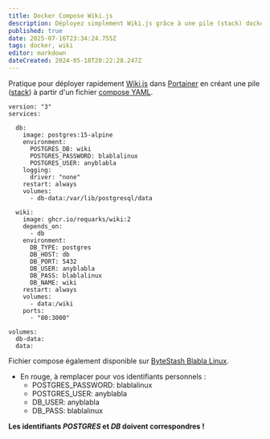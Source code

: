 ```yaml
---
title: Docker Compose Wiki.js
description: Déployez simplement Wiki.js grâce à une pile (stack) docker compose.
published: true
date: 2025-07-16T23:34:24.755Z
tags: docker, wiki
editor: markdown
dateCreated: 2024-05-18T20:22:28.247Z
---
```


Pratique pour déployer rapidement [Wiki.js](https://js.wiki) dans [Portainer](https://www.portainer.io) en créant une pile ([stack](https://docs.portainer.io/user/docker/stacks)) à partir d'un fichier [compose YAML](https://docs.docker.com/compose/compose-application-model/).

```plaintext
version: "3"
services:

  db:
    image: postgres:15-alpine
    environment:
      POSTGRES_DB: wiki
      POSTGRES_PASSWORD: blablalinux
      POSTGRES_USER: anyblabla
    logging:
      driver: "none"
    restart: always
    volumes:
      - db-data:/var/lib/postgresql/data

  wiki:
    image: ghcr.io/requarks/wiki:2
    depends_on:
      - db
    environment:
      DB_TYPE: postgres
      DB_HOST: db
      DB_PORT: 5432
      DB_USER: anyblabla
      DB_PASS: blablalinux
      DB_NAME: wiki
    restart: always
    volumes:
      - data:/wiki
    ports:
      - "80:3000"

volumes:
  db-data:
  data:
```

Fichier compose également disponible sur [ByteStash Blabla Linux](https://bytestash.blablalinux.be/public/snippets).

-   En rouge, à remplacer pour vos identifiants personnels :
    -   POSTGRES\_PASSWORD: blablalinux
    -   POSTGRES\_USER: anyblabla
    -   DB\_USER: anyblabla
    -   DB\_PASS: blablalinux

**Les identifiants _POSTGRES_ et _DB_ doivent correspondres !**